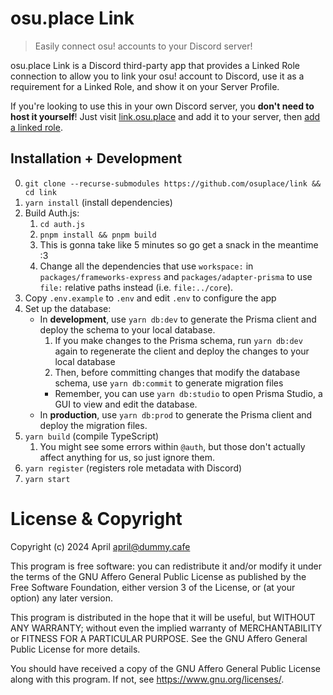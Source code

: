 # osu.place Link

> Easily connect osu! accounts to your Discord server!

osu.place Link is a Discord third-party app that provides a Linked Role connection to allow you to link your osu! account to Discord, use it as a requirement for a Linked Role, and show it on your Server Profile.

If you're looking to use this in your own Discord server, you **don't need to host it yourself**! Just visit [link.osu.place](https://link.osu.place/) and add it to your server, then [add a linked role](https://support.discord.com/hc/en-us/articles/10388356626711-Connections-Linked-Roles-Admins).

## Installation + Development

0. `git clone --recurse-submodules https://github.com/osuplace/link && cd link`
1. `yarn install` (install dependencies)
2. Build Auth.js:
	1. `cd auth.js`
	2. `pnpm install && pnpm build`
	3. This is gonna take like 5 minutes so go get a snack in the meantime :3
	4. Change all the dependencies that use `workspace:` in `packages/frameworks-express` and `packages/adapter-prisma` to use `file:` relative paths instead (i.e. `file:../core`).
3. Copy `.env.example` to `.env` and edit `.env` to configure the app
4. Set up the database:
	- In **development**, use `yarn db:dev` to generate the Prisma client and deploy the schema to your local database.
		1. If you make changes to the Prisma schema, run `yarn db:dev` again to regenerate the client and deploy the changes to your local database
		2. Then, before committing changes that modify the database schema, use `yarn db:commit` to generate migration files
		- Remember, you can use `yarn db:studio` to open Prisma Studio, a GUI to view and edit the database.
	- In **production**, use `yarn db:prod` to generate the Prisma client and deploy the migration files.
5. `yarn build` (compile TypeScript)
	1. You might see some errors within `@auth`, but those don't actually affect anything for us, so just ignore them.
6. `yarn register` (registers role metadata with Discord)
7. `yarn start`

# License & Copyright

Copyright (c) 2024 April <april@dummy.cafe> 

This program is free software: you can redistribute it and/or modify it under the terms of the GNU Affero General Public License as published by the Free Software Foundation, either version 3 of the License, or (at your option) any later version.

This program is distributed in the hope that it will be useful, but WITHOUT ANY WARRANTY; without even the implied warranty of MERCHANTABILITY or FITNESS FOR A PARTICULAR PURPOSE. See the GNU Affero General Public License for more details.

You should have received a copy of the GNU Affero General Public License along with this program. If not, see https://www.gnu.org/licenses/.